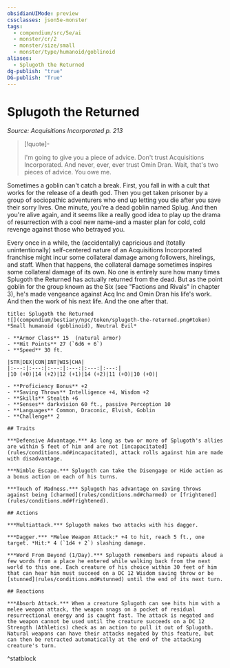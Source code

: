 ```yaml
---
obsidianUIMode: preview
cssclasses: json5e-monster
tags:
  - compendium/src/5e/ai
  - monster/cr/2
  - monster/size/small
  - monster/type/humanoid/goblinoid
aliases:
  - Splugoth the Returned
dg-publish: "true"
DG-publish: "True"
---
```

# Splugoth the Returned
*Source: Acquisitions Incorporated p. 213*  

> [!quote]-  
> 
> I'm going to give you a piece of advice. Don't trust Acquisitions Incorporated. And never, ever, ever trust Omin Dran. Wait, that's two pieces of advice. You owe me.

Sometimes a goblin can't catch a break. First, you fall in with a cult that works for the release of a death god. Then you get taken prisoner by a group of sociopathic adventurers who end up letting you die after you save their sorry lives. One minute, you're a dead goblin named Splug. And then you're alive again, and it seems like a really good idea to play up the drama of resurrection with a cool new name-and a master plan for cold, cold revenge against those who betrayed you.

Every once in a while, the (accidentally) capricious and (totally unintentionally) self-centered nature of an Acquisitions Incorporated franchise might incur some collateral damage among followers, hirelings, and staff. When that happens, the collateral damage sometimes inspires some collateral damage of its own. No one is entirely sure how many times Splugoth the Returned has actually returned from the dead. But as the point goblin for the group known as the Six (see "Factions and Rivals" in chapter 3), he's made vengeance against Acq Inc and Omin Dran his life's work. And then the work of his next life. And the one after that.

```ad-statblock
title: Splugoth the Returned
![](compendium/bestiary/npc/token/splugoth-the-returned.png#token)
*Small humanoid (goblinoid), Neutral Evil*

- **Armor Class** 15  (natural armor)
- **Hit Points** 27 (`6d6 + 6`)
- **Speed** 30 ft.

|STR|DEX|CON|INT|WIS|CHA|
|:---:|:---:|:---:|:---:|:---:|:---:|
|10 (+0)|14 (+2)|12 (+1)|14 (+2)|11 (+0)|10 (+0)|

- **Proficiency Bonus** +2
- **Saving Throws** Intelligence +4, Wisdom +2
- **Skills** Stealth +6
- **Senses** darkvision 60 ft., passive Perception 10
- **Languages** Common, Draconic, Elvish, Goblin
- **Challenge** 2

## Traits

***Defensive Advantage.*** As long as two or more of Splugoth's allies are within 5 feet of him and are not [incapacitated](rules/conditions.md#incapacitated), attack rolls against him are made with disadvantage.

***Nimble Escape.*** Splugoth can take the Disengage or Hide action as a bonus action on each of his turns.

***Touch of Madness.*** Splugoth has advantage on saving throws against being [charmed](rules/conditions.md#charmed) or [frightened](rules/conditions.md#frightened).

## Actions

***Multiattack.*** Splugoth makes two attacks with his dagger.

***Dagger.*** *Melee Weapon Attack:* +4 to hit, reach 5 ft., one target. *Hit:* 4 (`1d4 + 2`) slashing damage.

***Word From Beyond (1/Day).*** Splugoth remembers and repeats aloud a few words from a place he entered while walking back from the next world to this one. Each creature of his choice within 30 feet of him that can hear him must succeed on a DC 12 Wisdom saving throw or be [stunned](rules/conditions.md#stunned) until the end of its next turn.

## Reactions

***Absorb Attack.*** When a creature Splugoth can see hits him with a melee weapon attack, the weapon snags on a pocket of residual resurrectional energy and is caught fast. The attack is negated and the weapon cannot be used until the creature succeeds on a DC 12 Strength (Athletics) check as an action to pull it out of Splugoth. Natural weapons can have their attacks negated by this feature, but can then be retracted automatically at the end of the attacking creature's turn.
```
^statblock